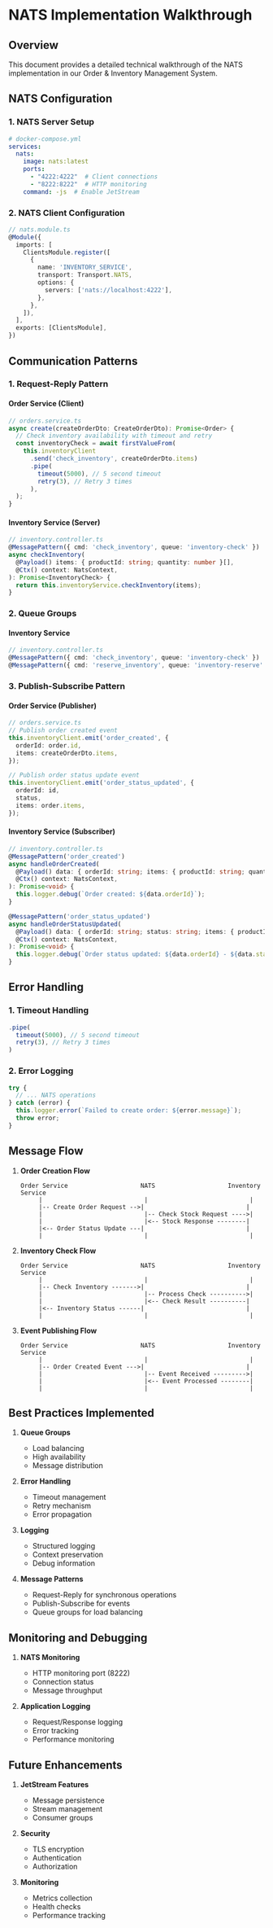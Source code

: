 # NATS Implementation Walkthrough

## Overview

This document provides a detailed technical walkthrough of the NATS implementation in our Order & Inventory Management System.

## NATS Configuration

### 1. NATS Server Setup
```yaml
# docker-compose.yml
services:
  nats:
    image: nats:latest
    ports:
      - "4222:4222"  # Client connections
      - "8222:8222"  # HTTP monitoring
    command: -js  # Enable JetStream
```

### 2. NATS Client Configuration
```typescript
// nats.module.ts
@Module({
  imports: [
    ClientsModule.register([
      {
        name: 'INVENTORY_SERVICE',
        transport: Transport.NATS,
        options: {
          servers: ['nats://localhost:4222'],
        },
      },
    ]),
  ],
  exports: [ClientsModule],
})
```

## Communication Patterns

### 1. Request-Reply Pattern

#### Order Service (Client)
```typescript
// orders.service.ts
async create(createOrderDto: CreateOrderDto): Promise<Order> {
  // Check inventory availability with timeout and retry
  const inventoryCheck = await firstValueFrom(
    this.inventoryClient
      .send('check_inventory', createOrderDto.items)
      .pipe(
        timeout(5000), // 5 second timeout
        retry(3), // Retry 3 times
      ),
  );
}
```

#### Inventory Service (Server)
```typescript
// inventory.controller.ts
@MessagePattern({ cmd: 'check_inventory', queue: 'inventory-check' })
async checkInventory(
  @Payload() items: { productId: string; quantity: number }[],
  @Ctx() context: NatsContext,
): Promise<InventoryCheck> {
  return this.inventoryService.checkInventory(items);
}
```

### 2. Queue Groups

#### Inventory Service
```typescript
// inventory.controller.ts
@MessagePattern({ cmd: 'check_inventory', queue: 'inventory-check' })
@MessagePattern({ cmd: 'reserve_inventory', queue: 'inventory-reserve' })
```

### 3. Publish-Subscribe Pattern

#### Order Service (Publisher)
```typescript
// orders.service.ts
// Publish order created event
this.inventoryClient.emit('order_created', {
  orderId: order.id,
  items: createOrderDto.items,
});

// Publish order status update event
this.inventoryClient.emit('order_status_updated', {
  orderId: id,
  status,
  items: order.items,
});
```

#### Inventory Service (Subscriber)
```typescript
// inventory.controller.ts
@MessagePattern('order_created')
async handleOrderCreated(
  @Payload() data: { orderId: string; items: { productId: string; quantity: number }[] },
  @Ctx() context: NatsContext,
): Promise<void> {
  this.logger.debug(`Order created: ${data.orderId}`);
}

@MessagePattern('order_status_updated')
async handleOrderStatusUpdated(
  @Payload() data: { orderId: string; status: string; items: { productId: string; quantity: number }[] },
  @Ctx() context: NatsContext,
): Promise<void> {
  this.logger.debug(`Order status updated: ${data.orderId} - ${data.status}`);
}
```

## Error Handling

### 1. Timeout Handling
```typescript
.pipe(
  timeout(5000), // 5 second timeout
  retry(3), // Retry 3 times
)
```

### 2. Error Logging
```typescript
try {
  // ... NATS operations
} catch (error) {
  this.logger.error(`Failed to create order: ${error.message}`);
  throw error;
}
```

## Message Flow

1. **Order Creation Flow**
   ```
   Order Service                    NATS                    Inventory Service
        |                            |                            |
        |-- Create Order Request -->|                            |
        |                            |-- Check Stock Request ---->|
        |                            |<-- Stock Response --------|
        |<-- Order Status Update ---|                            |
        |                            |                            |
   ```

2. **Inventory Check Flow**
   ```
   Order Service                    NATS                    Inventory Service
        |                            |                            |
        |-- Check Inventory ------->|                            |
        |                            |-- Process Check ---------->|
        |                            |<-- Check Result ----------|
        |<-- Inventory Status ------|                            |
        |                            |                            |
   ```

3. **Event Publishing Flow**
   ```
   Order Service                    NATS                    Inventory Service
        |                            |                            |
        |-- Order Created Event --->|                            |
        |                            |-- Event Received --------->|
        |                            |<-- Event Processed --------|
        |                            |                            |
   ```

## Best Practices Implemented

1. **Queue Groups**
   - Load balancing
   - High availability
   - Message distribution

2. **Error Handling**
   - Timeout management
   - Retry mechanism
   - Error propagation

3. **Logging**
   - Structured logging
   - Context preservation
   - Debug information

4. **Message Patterns**
   - Request-Reply for synchronous operations
   - Publish-Subscribe for events
   - Queue groups for load balancing

## Monitoring and Debugging

1. **NATS Monitoring**
   - HTTP monitoring port (8222)
   - Connection status
   - Message throughput

2. **Application Logging**
   - Request/Response logging
   - Error tracking
   - Performance monitoring

## Future Enhancements

1. **JetStream Features**
   - Message persistence
   - Stream management
   - Consumer groups

2. **Security**
   - TLS encryption
   - Authentication
   - Authorization

3. **Monitoring**
   - Metrics collection
   - Health checks
   - Performance tracking 